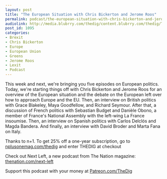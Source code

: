 ```yaml
---
layout: post
title: "The European Situation with Chris Bickerton and Jerome Roos"
permalink: podcast/the-european-situation-with-chris-bickerton-and-jerome-roos
audiolink: http://media.blubrry.com/thedig/content.blubrry.com/thedig/The_Dig-EP_201-Europe1.mp3
post_id: 1095
categories: 
- Brexit
- Chris Bickerton
- Europe
- European Union
- Greens
- Jerome Roos
- Lexit
- Podcast
---
```


This week and next, we're bringing you five episodes on European politics. Today, we're starting things off with Chris Bickerton and Jerome Roos for an overview of the European situation and the debate on the European left over how to approach Europe and the EU. Then, an interview on British politics with Grace Blakeley, Maya Goodfellow, and Richard Seymour. After that, a discussion of French politics with Sebastian Budget and Danièle Obono, a member of France's National Assembly with the left-wing La France insoumise. Then, an interview on Spanish politics with Carlos Delclós and Magda Bandera. And finally, an interview with David Broder and Marta Fana on Italy. 

Thanks to n+1. To get 25% off a one-year subscription, go to 
[nplusonemag.com/thedig](http://nplusonemag.com/thedig) and enter THEDIG at checkout

Check out Next Left, a new podcast from The Nation magazine: 
[thenation.com/next-left](http://thenation.com/next-left)

Support this podcast with your money at 
[Patreon.com/TheDig](http://Patreon.com/TheDig)